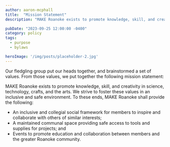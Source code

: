 ```yaml
---
author: aaron-mcphall
title:  "Mission Statement"
description: "MAKE Roanoke exists to promote knowledge, skill, and creativity in science, technology, crafts, and the arts"

pubDate: "2023-09-25 12:00:00 -0400"
category: policy
tags:
  - purpose
  - bylaws

heroImage: '/img/posts/placeholder-2.jpg'
---
```


Our fledgling group put our heads together, and brainstormed a set of values.
From those values, we put together the following mission statement:

MAKE Roanoke exists to promote knowledge, skill, and creativity in science,
technology, crafts, and the arts. We strive to foster these values in an
inclusive and safe environment. To these ends, MAKE Roanoke shall provide the
following:

 * An inclusive and collegial social framework for members to inspire and
   collaborate with others of similar interests;
 * A maintained communal space providing safe access to tools and supplies for
   projects; and
 * Events to promote education and collaboration between members and the greater
   Roanoke community.
